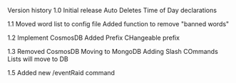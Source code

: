 Version history
1.0 
    Initial release
    Auto Deletes Time of Day declarations

1.1
    Moved word list to config file
    Added function to remove "banned words"

1.2
    Implement CosmosDB
    Added Prefix
    CHangeable prefix

1.3
    Removed CosmosDB
    Moving to MongoDB
    Adding Slash COmmands
    Lists will move to DB

1.5
    Added new /eventRaid command
    
